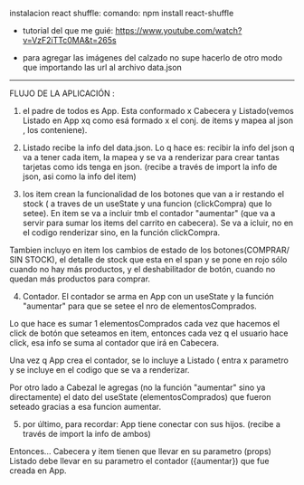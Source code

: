 instalacion react shuffle:
comando: npm install react-shuffle

- tutorial del que me guié: 
https://www.youtube.com/watch?v=VzF2iTTc0MA&t=265s


- para agregar las imágenes del calzado no supe hacerlo de otro modo que importando las url al archivo data.json

_________________________________________________________________________________________________________________________________________

FLUJO DE LA APLICACIÓN : 

1) el padre de todos es App. Esta conformado x Cabecera y Listado(vemos Listado en App xq como esá formado x el conj. de items y mapea al json , los conteniene). 

2) Listado recibe la info del data.json. Lo q hace es: recibir la info del json q va a tener cada item, la mapea y se va a renderizar para crear tantas tarjetas como ids tenga en json. (recibe a través de import la info de json, asi como la info del item)

3) los item crean la funcionalidad de los botones que van a ir restando el stock ( a traves de un useState y una funcion (clickCompra) que lo setee). 
En item se va a incluir tmb el contador "aumentar" (que va a servir para sumar los items del carrito en cabecera). Se va a icluir, no en el codigo renderizar sino, en la función clickCompra. 

Tambien incluyo en item los cambios de estado de los botones(COMPRAR/ SIN STOCK), el detalle de stock que esta en el span  y se pone en rojo sólo cuando no hay más productos, y el deshabilitador de botón, cuando no quedan más productos para comprar.

4) Contador. El contador se arma en App con un useState y la función "aumentar" para que se setee el nro de elementosComprados. 

Lo que hace es sumar 1 elementosComprados cada vez que hacemos el click de botón que seteamos en item, entonces cada vez q el usuario hace click, esa info se suma al contador que irá en Cabecera. 

Una vez q App crea el contador, se  lo incluye a Listado ( entra x parametro y se  incluye en el codigo que se va a renderizar. 

Por otro lado a  Cabezal le agregas (no la función  "aumentar" sino ya directamente)  el dato del useState (elementosComprados) que fueron seteado gracias a esa funcion  aumentar.  

5) por último, para recordar: 
App tiene conectar con sus hijos. (recibe a través de import la info de ambos)


 Entonces...  Cabecera y item tienen que llevar en su parametro (props)
 Listado debe llevar en su parametro el contador ({aumentar}) que fue creada en App.


